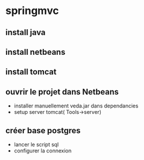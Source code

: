# springmvc
## install java
## install netbeans
## install tomcat
## ouvrir le projet dans Netbeans
-  installer manuellement veda.jar dans dependancies
-  setup server tomcat( Tools->server)
## créer base postgres
- lancer le script sql 
- configurer la connexion


